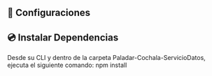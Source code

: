 ## 🔌 Configuraciones
## 💿 Instalar Dependencias

Desde su CLI y dentro de la carpeta Paladar-Cochala-ServicioDatos, ejecuta el siguiente comando:
npm install
